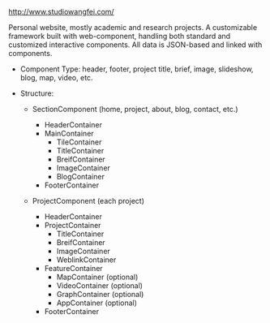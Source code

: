 http://www.studiowangfei.com/

Personal website, mostly academic and research projects.
A customizable framework built with web-component, handling both standard and customized interactive components. 
All data is JSON-based and linked with components.

- Component Type: header, footer, project title, brief, image, slideshow, blog, map, video, etc.


- Structure:

  - SectionComponent (home, project, about, blog, contact, etc.)
    - HeaderContainer
    - MainContainer
      - TileContainer
      - TitleContainer
      - BreifContainer
      - ImageContainer
      - BlogContainer
    - FooterContainer

  - ProjectComponent (each project)  
    - HeaderContainer
    - ProjectContainer
      - TitleContainer
      - BreifContainer
      - ImageContainer
      - WeblinkContainer
    - FeatureContainer
      - MapContainer (optional)
      - VideoContainer (optional)
      - GraphContainer (optional)
      - AppContainer (optional)
    - FooterContainer


